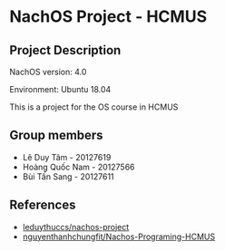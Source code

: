 # NachOS Project - HCMUS

## Project Description

NachOS version: 4.0

Environment: Ubuntu 18.04

This is a project for the OS course in HCMUS

## Group members

- Lê Duy Tâm - 20127619
- Hoàng Quốc Nam - 20127566
- Bùi Tấn Sang - 20127611

## References
- [leduythuccs/nachos-project](https://github.com/leduythuccs/nachos-project)
- [nguyenthanhchungfit/Nachos-Programing-HCMUS](https://github.com/nguyenthanhchungfit/Nachos-Programing-HCMUS)
